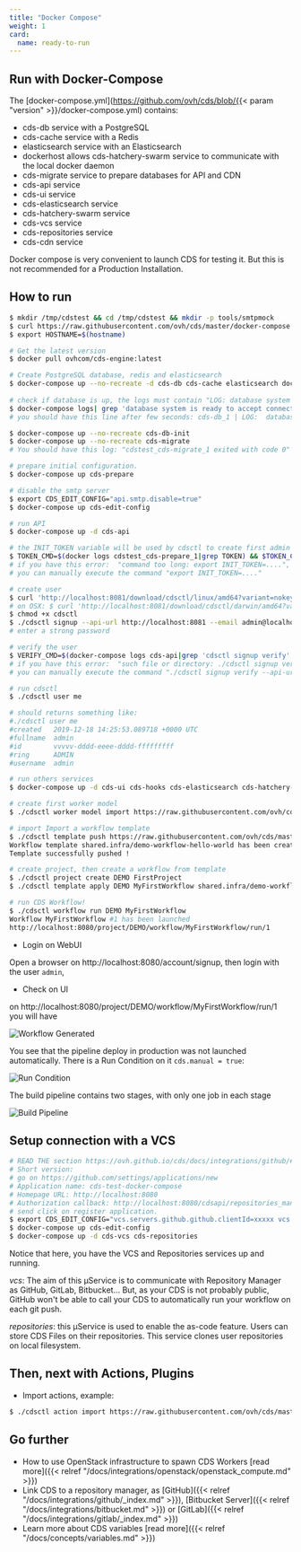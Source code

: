 ```yaml
---
title: "Docker Compose"
weight: 1
card: 
  name: ready-to-run
---
```


## Run with Docker-Compose

The [docker-compose.yml](https://github.com/ovh/cds/blob/{{< param "version" >}}/docker-compose.yml) contains:

- cds-db service with a PostgreSQL
- cds-cache service with a Redis
- elasticsearch service with an Elasticsearch
- dockerhost allows cds-hatchery-swarm service to communicate with the local docker daemon
- cds-migrate service to prepare databases for API and CDN
- cds-api service
- cds-ui service
- cds-elasticsearch service
- cds-hatchery-swarm service
- cds-vcs service
- cds-repositories service
- cds-cdn service

Docker compose is very convenient to launch CDS for testing it. But this is not recommended for a Production Installation.

## How to run

```bash
$ mkdir /tmp/cdstest && cd /tmp/cdstest && mkdir -p tools/smtpmock
$ curl https://raw.githubusercontent.com/ovh/cds/master/docker-compose.yml -o docker-compose.yml
$ export HOSTNAME=$(hostname)

# Get the latest version
$ docker pull ovhcom/cds-engine:latest

# Create PostgreSQL database, redis and elasticsearch
$ docker-compose up --no-recreate -d cds-db cds-cache elasticsearch dockerhost
 
# check if database is up, the logs must contain "LOG: database system is ready to accept connections"
$ docker-compose logs| grep 'database system is ready to accept connections'
# you should have this line after few seconds: cds-db_1 | LOG:  database system is ready to accept connections

$ docker-compose up --no-recreate cds-db-init
$ docker-compose up --no-recreate cds-migrate
# You should have this log: "cdstest_cds-migrate_1 exited with code 0"

# prepare initial configuration.
$ docker-compose up cds-prepare

# disable the smtp server
$ export CDS_EDIT_CONFIG="api.smtp.disable=true"
$ docker-compose up cds-edit-config

# run API
$ docker-compose up -d cds-api

# the INIT_TOKEN variable will be used by cdsctl to create first admin user
$ TOKEN_CMD=$(docker logs cdstest_cds-prepare_1|grep TOKEN) && $TOKEN_CMD
# if you have this error:  "command too long: export INIT_TOKEN=....",
# you can manually execute the command "export INIT_TOKEN=...."

# create user
$ curl 'http://localhost:8081/download/cdsctl/linux/amd64?variant=nokeychain' -o cdsctl
# on OSX: $ curl 'http://localhost:8081/download/cdsctl/darwin/amd64?variant=nokeychain' -o cdsctl
$ chmod +x cdsctl
$ ./cdsctl signup --api-url http://localhost:8081 --email admin@localhost.local --username admin --fullname admin
# enter a strong password

# verify the user
$ VERIFY_CMD=$(docker-compose logs cds-api|grep 'cdsctl signup verify'|cut -d '$' -f2|xargs) && ./$VERIFY_CMD
# if you have this error:  "such file or directory: ./cdsctl signup verify --api-url...", 
# you can manually execute the command "./cdsctl signup verify --api-url..."

# run cdsctl 
$ ./cdsctl user me

# should returns something like:
#./cdsctl user me
#created   2019-12-18 14:25:53.089718 +0000 UTC
#fullname  admin
#id        vvvvv-dddd-eeee-dddd-fffffffff
#ring      ADMIN
#username  admin

# run others services
$ docker-compose up -d cds-ui cds-hooks cds-elasticsearch cds-hatchery-swarm

# create first worker model
$ ./cdsctl worker model import https://raw.githubusercontent.com/ovh/cds/master/contrib/worker-models/go-official-1.13.yml

# import Import a workflow template
$ ./cdsctl template push https://raw.githubusercontent.com/ovh/cds/master/contrib/workflow-templates/demo-workflow-hello-world/demo-workflow-hello-world.yml
Workflow template shared.infra/demo-workflow-hello-world has been created
Template successfully pushed !

# create project, then create a workflow from template
$ ./cdsctl project create DEMO FirstProject
$ ./cdsctl template apply DEMO MyFirstWorkflow shared.infra/demo-workflow-hello-world --force --import-push --quiet

# run CDS Workflow!
$ ./cdsctl workflow run DEMO MyFirstWorkflow
Workflow MyFirstWorkflow #1 has been launched
http://localhost:8080/project/DEMO/workflow/MyFirstWorkflow/run/1
```

- Login on WebUI

Open a browser on http://localhost:8080/account/signup, then login with the user `admin`,

- Check on UI

on http://localhost:8080/project/DEMO/workflow/MyFirstWorkflow/run/1 you will have

![Workflow Generated](/images/ready_to_run_docker_compose_ui.png)

You see that the pipeline deploy in production was not launched automatically. 
There is a Run Condition on it `cds.manual = true`: 

![Run Condition](/images/ready_to_run_docker_compose_run_condition.png)

The build pipeline contains two stages, with only one job in each stage

![Build Pipeline](/images/ready_to_run_docker_compose_build_pipeline.png)

## Setup connection with a VCS

```bash
# READ THE section https://ovh.github.io/cds/docs/integrations/github/#create-a-cds-application-on-github to generate the clientId and clientSecret.
# Short version: 
# go on https://github.com/settings/applications/new
# Application name: cds-test-docker-compose
# Homepage URL: http://localhost:8080
# Authorization callback: http://localhost:8080/cdsapi/repositories_manager/oauth2/callback
# send click on register application.
$ export CDS_EDIT_CONFIG="vcs.servers.github.github.clientId=xxxxx vcs.servers.github.github.clientSecret=xxxxx " 
$ docker-compose up cds-edit-config
$ docker-compose up -d cds-vcs cds-repositories
```

Notice that here, you have the VCS and Repositories services up and running.

*vcs*: The aim of this µService is to communicate with Repository Manager as GitHub, GitLab, Bitbucket…
But, as your CDS is not probably public, GitHub won't be able to call your CDS to automatically run your workflow on each git push.

*repositories*: this µService is used to enable the as-code feature.
Users can store CDS Files on their repositories. This service clones user repositories on local filesystem.


## Then, next with Actions, Plugins

- Import actions, example:

```bash
$ ./cdsctl action import https://raw.githubusercontent.com/ovh/cds/master/contrib/actions/cds-docker-package.yml
```

## Go further

- How to use OpenStack infrastructure to spawn CDS Workers [read more]({{< relref "/docs/integrations/openstack/openstack_compute.md" >}})
- Link CDS to a repository manager, as [GitHub]({{< relref "/docs/integrations/github/_index.md" >}}), [Bitbucket Server]({{< relref "/docs/integrations/bitbucket.md" >}}) or [GitLab]({{< relref "/docs/integrations/gitlab/_index.md" >}})
- Learn more about CDS variables [read more]({{< relref "/docs/concepts/variables.md" >}})
